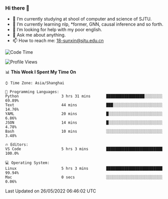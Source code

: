 ### Hi there 👋

<!--
**sunxin000/sunxin000** is a ✨ _special_ ✨ repository because its `README.md` (this file) appears on your GitHub profile.

Here are some ideas to get you started:

- 🔭 I’m currently working on ...
- 🌱 I’m currently learning ...
- 👯 I’m looking to collaborate on ...
- 🤔 I’m looking for help with ...
- 💬 Ask me about ...
- 📫 How to reach me: ...
- 😄 Pronouns: ...
- ⚡ Fun fact: ...
-->
- 🏫 I’m currently studying at shool of computer and science of SJTU.
- 🌱 I’m currently learning nlp, \*former, GNN, causal inference and so forth.
- 🤔 I’m looking for help with my poor english.
- 💬 Ask me about anything.
- 📫 How to reach me: 18-sunxin@sjtu.edu.cn
<!--START_SECTION:waka-->
![Code Time](http://img.shields.io/badge/Code%20Time-192%20hrs%2010%20mins-blue)

![Profile Views](http://img.shields.io/badge/Profile%20Views-1-blue)

📊 **This Week I Spent My Time On** 

```text
⌚︎ Time Zone: Asia/Shanghai

💬 Programming Languages: 
Python                   3 hrs 31 mins       █████████████████░░░░░░░░   69.89% 
Text                     44 mins             ███░░░░░░░░░░░░░░░░░░░░░░   14.76% 
YAML                     20 mins             █░░░░░░░░░░░░░░░░░░░░░░░░   6.86% 
JSON                     14 mins             █░░░░░░░░░░░░░░░░░░░░░░░░   4.78% 
Bash                     10 mins             ░░░░░░░░░░░░░░░░░░░░░░░░░   3.48%

🔥 Editors: 
VS Code                  5 hrs 3 mins        █████████████████████████   100.0%

💻 Operating System: 
Linux                    5 hrs 3 mins        █████████████████████████   99.94% 
Mac                      0 secs              ░░░░░░░░░░░░░░░░░░░░░░░░░   0.06%

```


 Last Updated on 26/05/2022 06:46:02 UTC
<!--END_SECTION:waka-->
